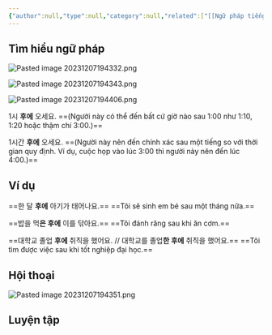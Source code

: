```yaml
---
{"author":null,"type":null,"category":null,"related":["[[Ngữ pháp tiếng Hàn (sơ cấp)]]"],"word-count":null,"dg-publish":true,"dg-hide":true,"tags":null,"deck":"korean_grammar","anki tags":null,"title":"kr_grammar","permalink":"/1-project/ngoai-ngu/tieng-han/ngu-phap-tieng-han/1-so-cap/2-n-v/","hide":true,"dgPassFrontmatter":true}
---
```


## Tìm hiểu ngữ pháp

![Pasted image 20231207194332.png](/img/user/4.%20RESOURCE/attachments/Pasted%20image%2020231207194332.png)

![Pasted image 20231207194343.png](/img/user/4.%20RESOURCE/attachments/Pasted%20image%2020231207194343.png)

![Pasted image 20231207194406.png](/img/user/4.%20RESOURCE/attachments/Pasted%20image%2020231207194406.png)

﻿1시 **후에** 오세요.
==(Người này có thể đến bất cứ giờ nào sau 1:00 như 1:10, 1:20 hoặc thậm chí 3:00.)==
<!--ID: 1702009583420-->


﻿1시간 **후에** 오세요.
==(Người này nên đến chính xác sau một tiếng so với thời gian quy định. Ví dụ, cuộc họp vào lúc 3:00 thì người này nên đến lúc 4:00.)==
<!--ID: 1702009583427-->


## Ví dụ

 ==한 달 **후에** 아기가 태어나요.==
==Tôi sẽ sinh em bé sau một tháng nữa.==
<!--ID: 1702009583438-->


==밥을 먹**은 후에** 이를 닦아요.==
==Tôi đánh răng sau khi ăn cơm.==
<!--ID: 1702009583446-->


==대학교 졸업 **후에** 취직을 했어요.  //  대학교를 졸업**한 후에** 취직을 했어요.==
==Tôi tìm được việc sau khi tốt nghiệp đại học.==
<!--ID: 1702009583455-->


## Hội thoại

![Pasted image 20231207194351.png](/img/user/4.%20RESOURCE/attachments/Pasted%20image%2020231207194351.png)

## Luyện tập

